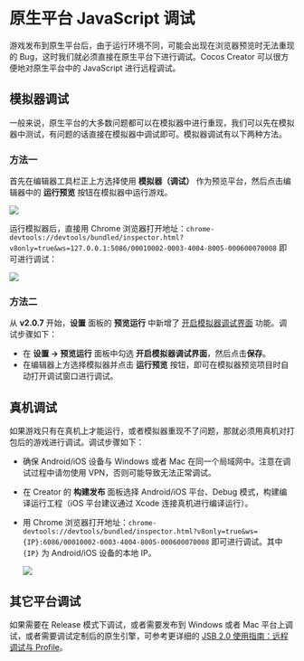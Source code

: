 # 原生平台 JavaScript 调试

游戏发布到原生平台后，由于运行环境不同，可能会出现在浏览器预览时无法重现的 Bug，这时我们就必须直接在原生平台下进行调试。Cocos Creator 可以很方便地对原生平台中的 JavaScript 进行远程调试。

## 模拟器调试

一般来说，原生平台的大多数问题都可以在模拟器中进行重现，我们可以先在模拟器中测试，有问题的话直接在模拟器中调试即可。模拟器调试有以下两种方法。

### 方法一

首先在编辑器工具栏正上方选择使用 **模拟器（调试）** 作为预览平台，然后点击编辑器中的 **运行预览** 按钮在模拟器中运行游戏。

![](debug-jsb/simulator-run.png)

运行模拟器后，直接用 Chrome 浏览器打开地址：`chrome-devtools://devtools/bundled/inspector.html?v8only=true&ws=127.0.0.1:5086/00010002-0003-4004-8005-000600070008` 即可进行调试：

![](debug-jsb/v8-win32-debug.png)

### 方法二

从 **v2.0.7** 开始，**设置** 面板的 **预览运行** 中新增了 [开启模拟器调试界面](../getting-started/basics/editor-panels/preferences.md#%E9%A2%84%E8%A7%88%E8%BF%90%E8%A1%8C) 功能。调试步骤如下：

- 在 **设置 -> 预览运行** 面板中勾选 **开启模拟器调试界面**，然后点击**保存**。
- 在编辑器上方选择模拟器并点击 **运行预览** 按钮，即可在模拟器预览项目时自动打开调试窗口进行调试。

## 真机调试

如果游戏只有在真机上才能运行，或者模拟器重现不了问题，那就必须用真机对打包后的游戏进行调试。调试步骤如下：

- 确保 Android/iOS 设备与 Windows 或者 Mac 在同一个局域网中。注意在调试过程中请勿使用 VPN，否则可能导致无法正常调试。
- 在 Creator 的 **构建发布** 面板选择 Android/iOS 平台、Debug 模式，构建编译运行工程（iOS 平台建议通过 Xcode 连接真机进行编译运行）。
- 用 Chrome 浏览器打开地址：`chrome-devtools://devtools/bundled/inspector.html?v8only=true&ws={IP}:6086/00010002-0003-4004-8005-000600070008` 即可进行调试。其中 `{IP}` 为 Android/iOS 设备的本地 IP。

  ![](debug-jsb/v8-android-debug.png)

## 其它平台调试

如果需要在 Release 模式下调试，或者需要发布到 Windows 或者 Mac 平台上调试，或者需要调试定制后的原生引擎，可参考更详细的 [JSB 2.0 使用指南：远程调试与 Profile](../advanced-topics/JSB2.0-learning.md#%E8%BF%9C%E7%A8%8B%E8%B0%83%E8%AF%95%E4%B8%8E-profile)。
